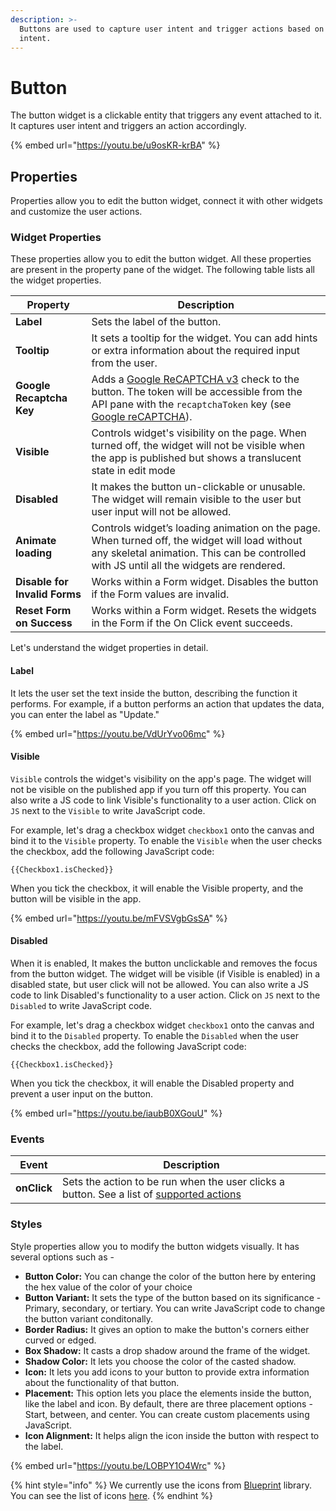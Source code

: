 ```yaml
---
description: >-
  Buttons are used to capture user intent and trigger actions based on that
  intent.
---
```


# Button

The button widget is a clickable entity that triggers any event attached to it. It captures user intent and triggers an action accordingly.

{% embed url="https://youtu.be/u9osKR-krBA" %}

## Properties

Properties allow you to edit the button widget, connect it with other widgets and customize the user actions.

### Widget Properties

These properties allow you to edit the button widget. All these properties are present in the property pane of the widget. The following table lists all the widget properties.

| Property                      | Description                                                                                                                                                                                                      |
| ----------------------------- | ---------------------------------------------------------------------------------------------------------------------------------------------------------------------------------------------------------------- |
| **Label**                     | Sets the label of the button.                                                                                                                                                                                    |
| **Tooltip**                   | It sets a tooltip for the widget. You can add hints or extra information about the required input from the user.                                                                                                 |
| **Google Recaptcha Key**      | Adds a [Google ReCAPTCHA v3](https://www.google.com/recaptcha/) check to the button. The token will be accessible from the API pane with the `recaptchaToken` key (see [Google reCAPTCHA](google-recaptcha.md)). |
| **Visible**                   | Controls widget's visibility on the page. When turned off, the widget will not be visible when the app is published but shows a translucent state in edit mode                                                   |
| **Disabled**                  | It makes the button un-clickable or unusable. The widget will remain visible to the user but user input will not be allowed.                                                                                     |
| **Animate loading**           | Controls widget’s loading animation on the page. When turned off, the widget will load without any skeletal animation. This can be controlled with JS until all the widgets are rendered.                        |
| **Disable for Invalid Forms** | Works within a Form widget. Disables the button if the Form values are invalid.                                                                                                                                  |
| **Reset Form on Success**     | Works within a Form widget. Resets the widgets in the Form if the On Click event succeeds.                                                                                                                       |

Let's understand the widget properties in detail.

#### Label

It lets the user set the text inside the button, describing the function it performs. For example, if a button performs an action that updates the data, you can enter the label as "Update."

{% embed url="https://youtu.be/VdUrYvo06mc" %}

#### Visible

`Visible` controls the widget's visibility on the app's page. The widget will not be visible on the published app if you turn off this property. You can also write a JS code to link Visible's functionality to a user action. Click on `JS` next to the `Visible` to write JavaScript code.

For example, let's drag a checkbox widget `checkbox1` onto the canvas and bind it to the `Visible` property. To enable the `Visible` when the user checks the checkbox, add the following JavaScript code:

```
{{Checkbox1.isChecked}}
```

When you tick the checkbox, it will enable the Visible property, and the button will be visible in the app.

{% embed url="https://youtu.be/mFVSVgbGsSA" %}

#### Disabled

When it is enabled, It makes the button unclickable and removes the focus from the button widget. The widget will be visible (if Visible is enabled) in a disabled state, but user click will not be allowed. You can also write a JS code to link Disabled's functionality to a user action. Click on `JS` next to the `Disabled` to write JavaScript code.

For example, let's drag a checkbox widget `checkbox1` onto the canvas and bind it to the `Disabled` property. To enable the `Disabled` when the user checks the checkbox, add the following JavaScript code:

```
{{Checkbox1.isChecked}}
```

When you tick the checkbox, it will enable the Disabled property and prevent a user input on the button.&#x20;

{% embed url="https://youtu.be/iaubB0XGouU" %}

### Events

| Event       | Description                                                                                                                                        |
| ----------- | -------------------------------------------------------------------------------------------------------------------------------------------------- |
| **onClick** | Sets the action to be run when the user clicks a button. See a list of [supported actions](../../core-concepts/writing-code/appsmith-framework.md) |

### Styles

Style properties allow you to modify the button widgets visually. It has several options such as -

- **Button Color:** You can change the color of the button here by entering the hex value of the color of your choice
- **Button Variant:** It sets the type of the button based on its significance - Primary, secondary, or tertiary. You can write JavaScript code to change the button variant conditonally.
- **Border Radius:** It gives an option to make the button's corners either curved or edged.
- **Box Shadow:** It casts a drop shadow around the frame of the widget.
- **Shadow Color:** It lets you choose the color of the casted shadow.
- **Icon:** It lets you add icons to your button to provide extra information about the functionality of that button.
- **Placement:** This option lets you place the elements inside the button, like the label and icon. By default, there are three placement options - Start, between, and center. You can create custom placements using JavaScript.
- **Icon Alignment:** It helps align the icon inside the button with respect to the label.

{% embed url="https://youtu.be/LOBPY1O4Wrc" %}

{% hint style="info" %}
We currently use the icons from [Blueprint](https://blueprintjs.com) library. You can see the list of icons [here](https://blueprintjs.com/docs/#icons).
{% endhint %}
